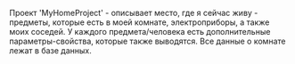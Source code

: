 Проект 'MyHomeProject' - описывает место, где я сейчас живу - предметы, которые есть в моей комнате, электроприборы, а также моих соседей. У каждого предмета/человека есть дополнительные параметры-свойства, которые также выводятся. 
Все данные о комнате лежат в базе данных.
